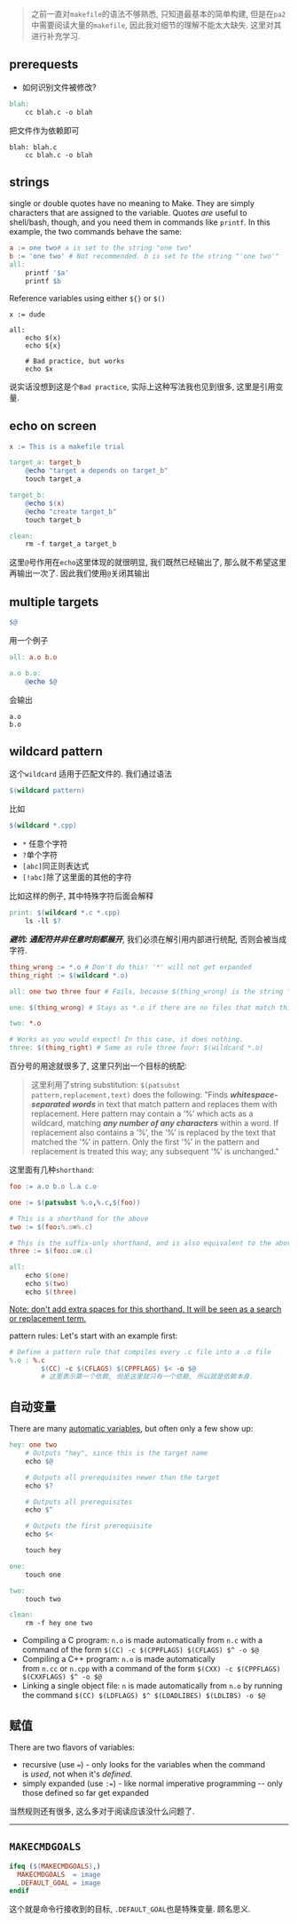 
> 之前一直对`makefile`的语法不够熟悉, 只知道最基本的简单构建, 但是在`pa2`中需要阅读大量的`makefile`, 因此我对细节的理解不能太大缺失. 这里对其进行补充学习. 


## prerequests

- 如何识别文件被修改? 
```makefile
blah:
	cc blah.c -o blah
```

把文件作为依赖即可
```
blah: blah.c 
	cc blah.c -o blah
```

## strings

single or double quotes have no meaning to Make. They are simply characters that are assigned to the variable. Quotes _are_ useful to shell/bash, though, and you need them in commands like `printf`. In this example, the two commands behave the same:

```makefile
a := one two# a is set to the string "one two"
b := 'one two' # Not recommended. b is set to the string "'one two'"
all:
	printf '$a'
	printf $b
```

Reference variables using either `${}` or `$()`
```
x := dude

all:
	echo $(x)
	echo ${x}

	# Bad practice, but works
	echo $x 
```
说实话没想到这是个`Bad practice`, 实际上这种写法我也见到很多, 这里是引用变量. 

## echo on screen
```makefile
x := This is a makefile trial

target_a: target_b
	@echo "target a depends on target_b"
	touch target_a

target_b:
	@echo $(x)
	@echo "create target_b"
	touch target_b

clean:
	rm -f target_a target_b
```

这里`@`号作用在`echo`这里体现的就很明显, 我们既然已经输出了, 那么就不希望这里再输出一次了. 因此我们使用`@`关闭其输出

## multiple targets


```makefile
$@
```

用一个例子
```makefile
all: a.o b.o

a.o b.o:
	@echo $@
```

会输出
```
a.o
b.o
```

## wildcard pattern

这个`wildcard` 适用于匹配文件的. 我们通过语法
```makefile
$(wildcard pattern)
```
比如
```makefile
$(wildcard *.cpp)
```
- `*` 任意个字符
- `?`单个字符
- `[abc]`同正则表达式
- `[!abc]`除了这里面的其他的字符

比如这样的例子, 其中特殊字符后面会解释
```makefile
print: $(wildcard *.c *.cpp)
	ls -ll $?
```

***避坑: 通配符并非任意时刻都展开***, 我们必须在解引用内部进行统配, 否则会被当成字符. 
```makefile
thing_wrong := *.o # Don't do this! '*' will not get expanded 
thing_right := $(wildcard *.o) 

all: one two three four # Fails, because $(thing_wrong) is the string "*.o" 

one: $(thing_wrong) # Stays as *.o if there are no files that match this pattern:( 

two: *.o 

# Works as you would expect! In this case, it does nothing. 
three: $(thing_right) # Same as rule three four: $(wildcard *.o)

```

百分号的用途就很多了, 这里只列出一个目标的统配: 
> 这里利用了string substitution: 
> `$(patsubst pattern,replacement,text)` does the following:
> "Finds ***whitespace-separated words*** in text that match pattern and replaces them with replacement. 
> Here pattern may contain a ‘%’ which acts as a wildcard, matching ***any number of any characters*** within a word. If replacement also contains a ‘%’, the ‘%’ is replaced by the text that matched the ‘%’ in pattern. Only the first ‘%’ in the pattern and replacement is treated this way; any subsequent ‘%’ is unchanged."

这里面有几种`shorthand`: 
```makefile
foo := a.o b.o l.a c.o 

one := $(patsubst %.o,%.c,$(foo)) 

# This is a shorthand for the above 
two := $(foo:%.o=%.c) 

# This is the suffix-only shorthand, and is also equivalent to the above. 
three := $(foo:.o=.c) 

all: 
	echo $(one) 
	echo $(two) 
	echo $(three)
```
<u>Note: don't add extra spaces for this shorthand. It will be seen as a search or replacement term.</u>

pattern rules: Let's start with an example first:
```makefile
# Define a pattern rule that compiles every .c file into a .o file
%.o : %.c
		$(CC) -c $(CFLAGS) $(CPPFLAGS) $< -o $@ 
		# 这里表示第一个依赖, 但是这里就只有一个依赖, 所以就是依赖本身. 
```

## 自动变量
There are many [automatic variables](https://www.gnu.org/software/make/manual/html_node/Automatic-Variables.html), but often only a few show up:
```makefile
hey: one two
	# Outputs "hey", since this is the target name
	echo $@

	# Outputs all prerequisites newer than the target
	echo $?

	# Outputs all prerequisites
	echo $^

	# Outputs the first prerequisite
	echo $<

	touch hey

one:
	touch one

two:
	touch two

clean:
	rm -f hey one two
```

- Compiling a C program: `n.o` is made automatically from `n.c` with a command of the form `$(CC) -c $(CPPFLAGS) $(CFLAGS) $^ -o $@`
- Compiling a C++ program: `n.o` is made automatically from `n.cc` or `n.cpp` with a command of the form `$(CXX) -c $(CPPFLAGS) $(CXXFLAGS) $^ -o $@`
- Linking a single object file: `n` is made automatically from `n.o` by running the command `$(CC) $(LDFLAGS) $^ $(LOADLIBES) $(LDLIBS) -o $@`

## 赋值

There are two flavors of variables:

- recursive (use `=`) - only looks for the variables when the command is _used_, not when it's _defined_.
- simply expanded (use `:=`) - like normal imperative programming -- only those defined so far get expanded


当然规则还有很多, 这么多对于阅读应该没什么问题了. 


-- -- 

## `MAKECMDGOALS`
```makefile
ifeq ($(MAKECMDGOALS),)
  MAKECMDGOALS  = image
  .DEFAULT_GOAL = image
endif
```
这个就是命令行接收到的目标, `.DEFAULT_GOAL`也是特殊变量. 顾名思义. 

